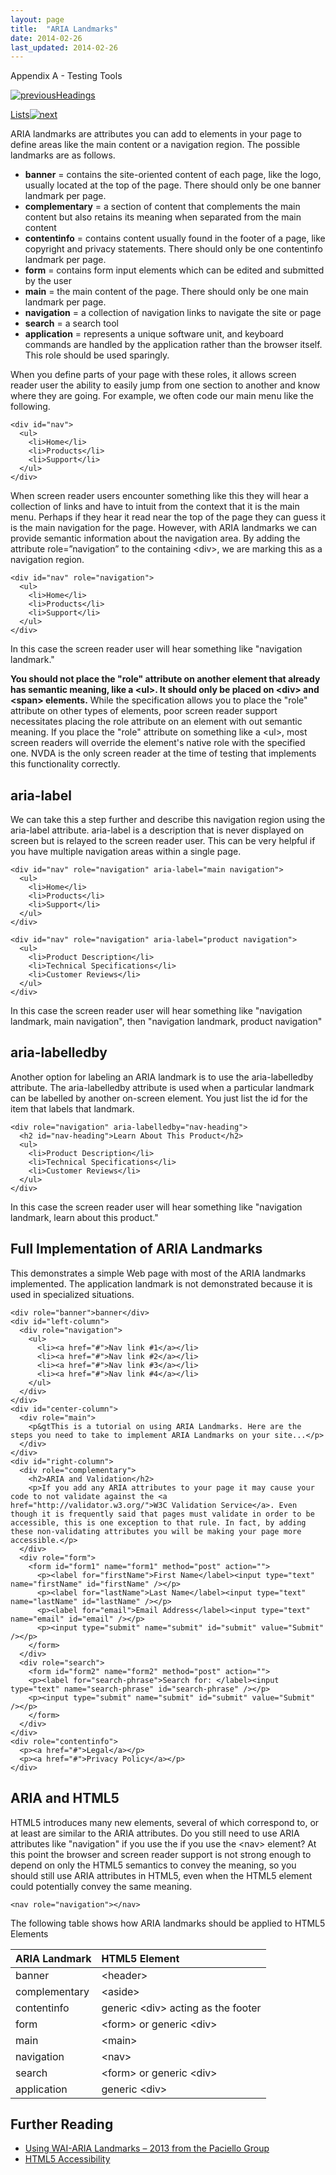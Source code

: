 ```yaml
---
layout: page
title:  "ARIA Landmarks"
date: 2014-02-26
last_updated: 2014-02-26
---
```


Appendix A - Testing Tools

[![previous](images/left-arrow.png)Headings](http://accessibility.oit.ncsu.edu/training/accessibility-handbook/headings.html)

[Lists![next](images/right-arrow.png)](http://accessibility.oit.ncsu.edu/training/accessibility-handbook/lists.html)

ARIA landmarks are attributes you can add to elements in your page to define areas like the main content or a navigation region. The possible landmarks are as follows.

-   **banner** = contains the site-oriented content of each page, like the logo, usually located at the top of the page. There should only be one banner landmark per page.
-   **complementary** = a section of content that complements the main content but also retains its meaning when separated from the main content
-   **contentinfo** = contains content usually found in the footer of a page, like copyright and privacy statements. There should only be one contentinfo landmark per page.
-   **form** = contains form input elements which can be edited and submitted by the user
-   **main** = the main content of the page. There should only be one main landmark per page.
-   **navigation** = a collection of navigation links to navigate the site or page
-   **search** = a search tool
-   **application** = represents a unique software unit, and keyboard commands are handled by the application rather than the browser itself. This role should be used sparingly.

When you define parts of your page with these roles, it allows screen reader user the ability to easily jump from one section to another and know where they are going. For example, we often code our main menu like the following.

```
<div id="nav">
  <ul>
    <li>Home</li>
    <li>Products</li>
    <li>Support</li>
  </ul>
</div>
```

When screen reader users encounter something like this they will hear a collection of links and have to intuit from the context that it is the main menu. Perhaps if they hear it read near the top of the page they can guess it is the main navigation for the page. However, with ARIA landmarks we can provide semantic information about the navigation area. By adding the attribute role=”navigation” to the containing \<div\>, we are marking this as a navigation region.

```
<div id="nav" role="navigation">
  <ul>
    <li>Home</li>
    <li>Products</li>
    <li>Support</li>
  </ul>
</div>
```

In this case the screen reader user will hear something like "navigation landmark."

**You should not place the "role" attribute on another element that already has semantic meaning, like a \<ul\>. It should only be placed on \<div\> and \<span\> elements.** While the specification allows you to place the "role" attribute on other types of elements, poor screen reader support necessitates placing the role attribute on an element with out semantic meaning. If you place the "role" attribute on something like a \<ul\>, most screen readers will override the element's native role with the specified one. NVDA is the only screen reader at the time of testing that implements this functionality correctly.

aria-label
----------

We can take this a step further and describe this navigation region using the aria-label attribute. aria-label is a description that is never displayed on screen but is relayed to the screen reader user. This can be very helpful if you have multiple navigation areas within a single page.

```
<div id="nav" role="navigation" aria-label="main navigation">
  <ul>
    <li>Home</li>
    <li>Products</li>
    <li>Support</li>
  </ul>
</div>
        
<div id="nav" role="navigation" aria-label="product navigation">
  <ul>
    <li>Product Description</li>
    <li>Technical Specifications</li>
    <li>Customer Reviews</li>
  </ul>
</div>
```

In this case the screen reader user will hear something like "navigation landmark, main navigation", then "navigation landmark, product navigation"

aria-labelledby
---------------

Another option for labeling an ARIA landmark is to use the aria-labelledby attribute. The aria-labelledby attribute is used when a particular landmark can be labelled by another on-screen element. You just list the id for the item that labels that landmark.

```
<div role="navigation" aria-labelledby="nav-heading">
  <h2 id="nav-heading">Learn About This Product</h2>
  <ul>
    <li>Product Description</li>
    <li>Technical Specifications</li>
    <li>Customer Reviews</li>
  </ul>
</div>
```

In this case the screen reader user will hear something like "navigation landmark, learn about this product."

Full Implementation of ARIA Landmarks
-------------------------------------

This demonstrates a simple Web page with most of the ARIA landmarks implemented. The application landmark is not demonstrated because it is used in specialized situations.

```
<div role="banner">banner</div>
<div id="left-column">
  <div role="navigation">
    <ul>
      <li><a href="#">Nav link #1</a></li>
      <li><a href="#">Nav link #2</a></li>
      <li><a href="#">Nav link #3</a></li>
      <li><a href="#">Nav link #4</a></li>
    </ul>
  </div>
</div>
<div id="center-column">
  <div role="main">
    <p&gtThis is a tutorial on using ARIA Landmarks. Here are the steps you need to take to implement ARIA Landmarks on your site...</p>
  </div>
</div>
<div id="right-column">
  <div role="complementary">
    <h2>ARIA and Validation</h2>
    <p>If you add any ARIA attributes to your page it may cause your code to not validate against the <a href="http://validator.w3.org/">W3C Validation Service</a>. Even though it is frequently said that pages must validate in order to be accessible, this is one exception to that rule. In fact, by adding these non-validating attributes you will be making your page more accessible.</p>
  </div>
  <div role="form">
    <form id="form1" name="form1" method="post" action="">
      <p><label for="firstName">First Name</label><input type="text" name="firstName" id="firstName" /></p>
      <p><label for="lastName">Last Name</label><input type="text" name="lastName" id="lastName" /></p>
      <p><label for="email">Email Address</label><input type="text" name="email" id="email" /></p>
      <p><input type="submit" name="submit" id="submit" value="Submit" /></p>
    </form>
  </div>
  <div role="search">
    <form id="form2" name="form2" method="post" action="">
    <p><label for="search-phrase">Search for: </label><input type="text" name="search-phrase" id="search-phrase" /></p>
    <p><input type="submit" name="submit" id="submit" value="Submit" /></p>
    </form>
  </div>
</div>
<div role="contentinfo">
  <p><a href="#">Legal</a></p>
  <p><a href="#">Privacy Policy</a></p>
</div>
```

ARIA and HTML5
--------------

HTML5 introduces many new elements, several of which correspond to, or at least are similar to the ARIA attributes. Do you still need to use ARIA attributes like "navigation" if you use the if you use the \<nav\> element? At this point the browser and screen reader support is not strong enough to depend on only the HTML5 semantics to convey the meaning, so you should still use ARIA attributes in HTML5, even when the HTML5 element could potentially convey the same meaning.

```
<nav role="navigation"></nav>
```

The following table shows how ARIA landmarks should be applied to HTML5 Elements

|ARIA Landmark|HTML5 Element|
|:------------|:------------|
|banner|\<header\>|
|complementary|\<aside\>|
|contentinfo|generic \<div\> acting as the footer|
|form|\<form\> or generic \<div\>|
|main|\<main\>|
|navigation|\<nav\>|
|search|\<form\> or generic \<div\>|
|application|generic \<div\>|

Further Reading
---------------

-   [Using WAI-ARIA Landmarks – 2013 from the Paciello Group](http://www.paciellogroup.com/blog/2013/02/using-wai-aria-landmarks-2013#table1/)
-   [HTML5 Accessibility](http://www.html5accessibility.com/)

